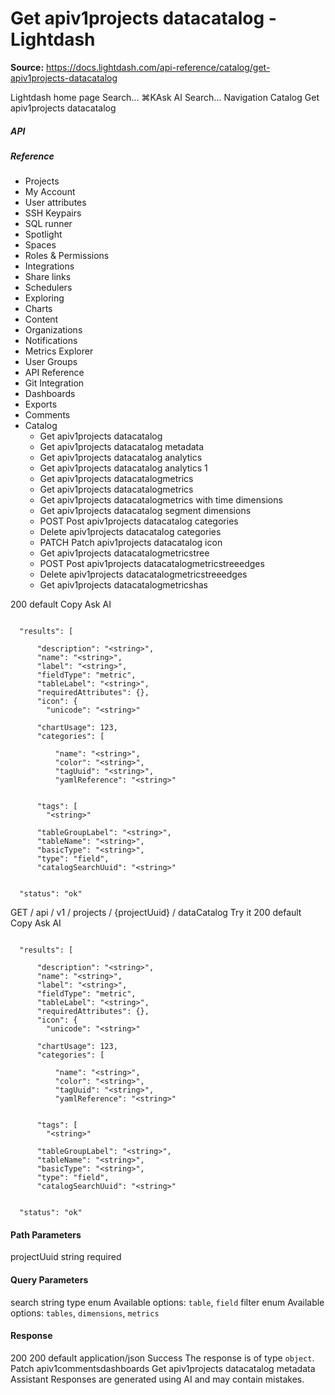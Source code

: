 # Get apiv1projects datacatalog - Lightdash

**Source:** https://docs.lightdash.com/api-reference/catalog/get-apiv1projects-datacatalog

Lightdash home page
Search...
⌘KAsk AI
Search...
Navigation
Catalog
Get apiv1projects datacatalog
##### API


##### Reference
  * Projects
  * My Account
  * User attributes
  * SSH Keypairs
  * SQL runner
  * Spotlight
  * Spaces
  * Roles & Permissions
  * Integrations
  * Share links
  * Schedulers
  * Exploring
  * Charts
  * Content
  * Organizations
  * Notifications
  * Metrics Explorer
  * User Groups
  * API Reference
  * Git Integration
  * Dashboards
  * Exports
  * Comments
  * Catalog
    * Get apiv1projects datacatalog
    * Get apiv1projects datacatalog metadata
    * Get apiv1projects datacatalog analytics
    * Get apiv1projects datacatalog analytics 1
    * Get apiv1projects datacatalogmetrics
    * Get apiv1projects datacatalogmetrics 
    * Get apiv1projects datacatalogmetrics with time dimensions
    * Get apiv1projects datacatalog segment dimensions
    * POST
Post apiv1projects datacatalog categories
    * Delete apiv1projects datacatalog categories
    * PATCH
Patch apiv1projects datacatalog icon
    * Get apiv1projects datacatalogmetricstree
    * POST
Post apiv1projects datacatalogmetricstreeedges
    * Delete apiv1projects datacatalogmetricstreeedges 
    * Get apiv1projects datacatalogmetricshas


200
default
Copy
Ask AI
```

  "results": [

      "description": "<string>",
      "name": "<string>",
      "label": "<string>",
      "fieldType": "metric",
      "tableLabel": "<string>",
      "requiredAttributes": {},
      "icon": {
        "unicode": "<string>"

      "chartUsage": 123,
      "categories": [

          "name": "<string>",
          "color": "<string>",
          "tagUuid": "<string>",
          "yamlReference": "<string>"


      "tags": [
        "<string>"

      "tableGroupLabel": "<string>",
      "tableName": "<string>",
      "basicType": "<string>",
      "type": "field",
      "catalogSearchUuid": "<string>"


  "status": "ok"

```

GET
/
api
/
v1
/
projects
/
{projectUuid}
/
dataCatalog
Try it
200
default
Copy
Ask AI
```

  "results": [

      "description": "<string>",
      "name": "<string>",
      "label": "<string>",
      "fieldType": "metric",
      "tableLabel": "<string>",
      "requiredAttributes": {},
      "icon": {
        "unicode": "<string>"

      "chartUsage": 123,
      "categories": [

          "name": "<string>",
          "color": "<string>",
          "tagUuid": "<string>",
          "yamlReference": "<string>"


      "tags": [
        "<string>"

      "tableGroupLabel": "<string>",
      "tableName": "<string>",
      "basicType": "<string>",
      "type": "field",
      "catalogSearchUuid": "<string>"


  "status": "ok"

```

#### Path Parameters
projectUuid
string
required
#### Query Parameters
search
string
type
enum<string>
Available options: 
`table`, 
`field`
filter
enum<string>
Available options: 
`tables`, 
`dimensions`, 
`metrics`
#### Response
200
200 default
application/json
Success
The response is of type `object`.
Patch apiv1commentsdashboards Get apiv1projects datacatalog metadata
Assistant
Responses are generated using AI and may contain mistakes.


